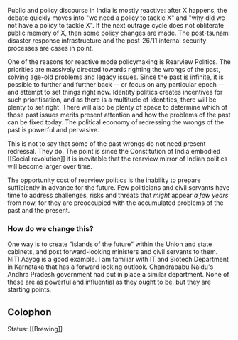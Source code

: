 Public and policy discourse in India is mostly reactive: after X happens, the debate quickly moves into "we need a policy to tackle X" and "why did we not have a policy to tackle X". If the next outrage cycle does not obliterate public memory of X, then some policy changes are made. The post-tsunami disaster response infrastructure and the post-26/11 internal security processes are cases in point. 

One of the reasons for reactive mode policymaking is Rearview Politics. The priorities are massively directed towards righting the wrongs of the past, solving age-old problems and legacy issues. Since the past is infinite, it is possible to further and further back -- or focus on any particular epoch -- and attempt to set things right now. Identity politics creates incentives for such prioritisation, and as there is a multitude of identities, there will be plenty to set right. There will also be plenty of space to determine which of those past issues merits present attention and how the problems of the past can be fixed today. The political economy of redressing the wrongs of the past is powerful and pervasive. 

This is not to say that some of the past wrongs do not need present redressal. They do. The point is since the Constitution of India embodied [[Social revolution]] it is inevitable that the rearview mirror of Indian politics will become larger over time. 

The opportunity cost of rearview politics is the inability to prepare sufficiently in advance for the future. Few politicians and civil servants have time to address challenges, risks and threats that *might* appear *a few years* from now, for they are preoccupied with the accumulated problems of the past and the present. 

### How do we change this? 
One way is to create "islands of the future" within the Union and state cabinets, and post forward-looking ministers and civil servants to them. NITI Aayog is a good example. I am familiar with IT and Biotech Department in Karnataka that has a forward looking outlook. Chandrababu Naidu's Andhra Pradesh government had put in place a similar department. None of these are as powerful and influential as they ought to be, but they are starting points. 


## Colophon
Status: [[Brewing]]